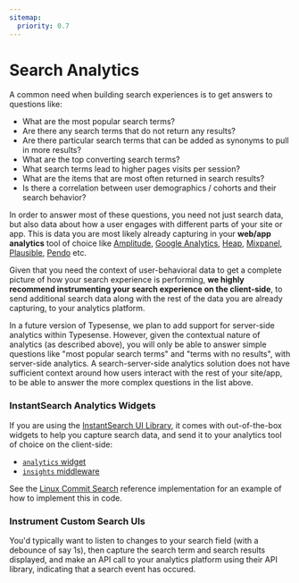 ```yaml
---
sitemap:
  priority: 0.7
---
```


# Search Analytics

A common need when building search experiences is to get answers to questions like:

- What are the most popular search terms?
- Are there any search terms that do not return any results?
- Are there particular search terms that can be added as synonyms to pull in more results?
- What are the top converting search terms? 
- What search terms lead to higher pages visits per session? 
- What are the items that are most often returned in search results?
- Is there a correlation between user demographics / cohorts and their search behavior?

In order to answer most of these questions, you need not just search data, but also data about how a user engages with different parts of your site or app. 
This is data you are most likely already capturing in your **web/app analytics** tool of choice like [Amplitude](https://amplitude.com/), [Google Analytics](https://marketingplatform.google.com/about/analytics/), [Heap](https://heap.io/), [Mixpanel](https://mixpanel.com/), [Plausible](https://plausible.io/), [Pendo](https://www.pendo.io/) etc.

Given that you need the context of user-behavioral data to get a complete picture of how your search experience is performing, 
**we highly recommend instrumenting your search experience on the client-side**, to send additional search data along with the rest of the data you are already capturing, to your analytics platform.

In a future version of Typesense, we plan to add support for server-side analytics within Typesense. 
However, given the contextual nature of analytics (as described above), you will only be able to answer simple questions like "most popular search terms" and "terms with no results", with server-side analytics.
A search-server-side analytics solution does not have sufficient context around how users interact with the rest of your site/app, to be able to answer the more complex questions in the list above.

### InstantSearch Analytics Widgets

If you are using the [InstantSearch UI Library](./search-ui-components.md), it comes with out-of-the-box widgets to help you capture search data, and send it to your analytics tool of choice on the client-side:

- [`analytics` widget](https://www.algolia.com/doc/api-reference/widgets/analytics/js/)
- [`insights` middleware](https://www.algolia.com/doc/api-reference/widgets/insights/js/)

See the [Linux Commit Search](./reference-implementations/linux-commits-search.md) reference implementation for an example of how to implement this in code.

### Instrument Custom Search UIs

You'd typically want to listen to changes to your search field (with a debounce of say 1s), then capture the search term and search results displayed, and make an API call to your analytics platform using their API library, indicating that a search event has occured.
